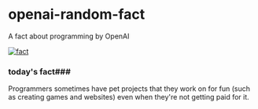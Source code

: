 
# openai-random-fact
 A fact about programming by OpenAI

[![fact](https://github.com/MarioVidoni/openai-daily-fact/actions/workflows/main.yml/badge.svg)](https://github.com/MarioVidoni/openai-daily-fact/actions/workflows/main.yml)

### today's fact###  
  
Programmers sometimes have pet projects that they work on for fun (such as creating games and websites) even when they're not getting paid for it.